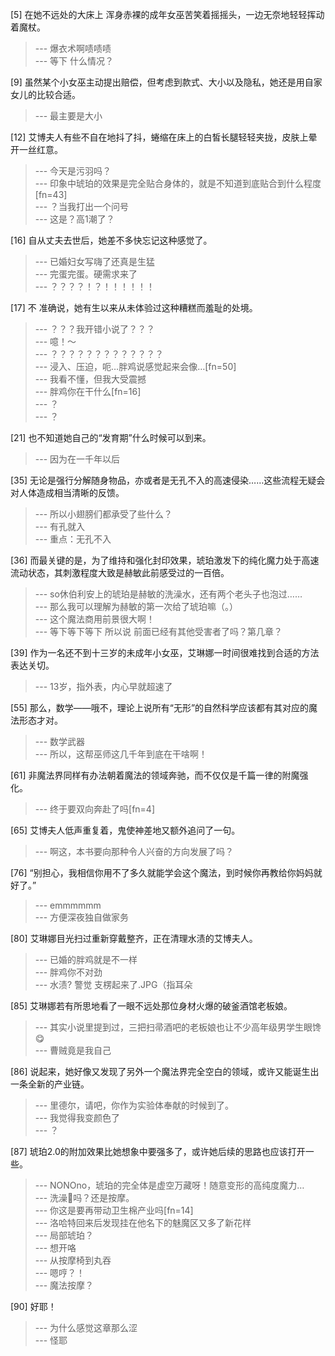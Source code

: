 
[5] 在她不远处的大床上 浑身赤裸的成年女巫苦笑着摇摇头，一边无奈地轻轻挥动着魔杖。
>--- 爆衣术啊啧啧啧<br>
>--- 等下 什么情况？<br>

[9] 虽然某个小女巫主动提出赔偿，但考虑到款式、大小以及隐私，她还是用自家女儿的比较合适。
>--- 最主要是大小<br>

[12] 艾博夫人有些不自在地抖了抖，蜷缩在床上的白皙长腿轻轻夹拢，皮肤上晕开一丝红意。
>--- 今天是污羽吗？<br>
>--- 印象中琥珀的效果是完全贴合身体的，就是不知道到底贴合到什么程度[fn=43]<br>
>--- ？当我打出一个问号<br>
>--- 这是？高1潮了？<br>

[16] 自从丈夫去世后，她差不多快忘记这种感觉了。
>--- 已婚妇女写嗨了还真是生猛<br>
>--- 完蛋完蛋。硬需求来了<br>
>--- ？？？？！？！！！！！！<br>

[17] 不 准确说，她有生以来从未体验过这种糟糕而羞耻的处境。
>--- ？？？我开错小说了？？？<br>
>--- 噫！～<br>
>--- ？？？？？？？？？？？？？<br>
>--- 浸入、压迫，呃…胖鸡说感觉起来会像…[fn=50]<br>
>--- 我看不懂，但我大受震撼<br>
>--- 胖鸡你在干什么[fn=16]<br>
>--- ？<br>
>--- ？<br>

[21] 也不知道她自己的“发育期”什么时候可以到来。
>--- 因为在一千年以后<br>

[35] 无论是强行分解随身物品，亦或者是无孔不入的高速侵染……这些流程无疑会对人体造成相当清晰的反馈。
>--- 所以小翅膀们都承受了些什么？<br>
>--- 有孔就入<br>
>--- 重点：无孔不入<br>

[36] 而最关键的是，为了维持和强化封印效果，琥珀激发下的纯化魔力处于高速流动状态，其刺激程度大致是赫敏此前感受过的一百倍。
>--- so休伯利安上的琥珀是赫敏的洗澡水，还有两个老头子也泡过……<br>
>--- 那么我可以理解为赫敏的第一次给了琥珀嘛（。）<br>
>--- 这个魔法商用前景很大啊！<br>
>--- 等下等下等下  所以说 前面已经有其他受害者了吗？第几章？<br>

[39] 作为一名还不到十三岁的未成年小女巫，艾琳娜一时间很难找到合适的方法表达关切。
>--- 13岁，指外表，内心早就超速了<br>

[55] 那么，数学——哦不，理论上说所有“无形”的自然科学应该都有其对应的魔法形态才对。
>--- 数学武器<br>
>--- 所以，这帮巫师这几千年到底在干啥啊！<br>

[61] 非魔法界同样有办法朝着魔法的领域奔驰，而不仅仅是千篇一律的附魔强化。
>--- 终于要双向奔赴了吗[fn=4]<br>

[65] 艾博夫人低声重复着，鬼使神差地又额外追问了一句。
>--- 啊这，本书要向那种令人兴奋的方向发展了吗？<br>

[76] “别担心，我相信你用不了多久就能学会这个魔法，到时候你再教给你妈妈就好了。”
>--- emmmmmm<br>
>--- 方便深夜独自做家务<br>

[80] 艾琳娜目光扫过重新穿戴整齐，正在清理水渍的艾博夫人。
>--- 已婚的胖鸡就是不一样<br>
>--- 胖鸡你不对劲<br>
>--- 水渍?
警觉
支楞起来了.JPG（指耳朵<br>

[85] 艾琳娜若有所思地看了一眼不远处那位身材火爆的破釜酒馆老板娘。
>--- 其实小说里提到过，三把扫帚酒吧的老板娘也让不少高年级男学生眼馋😋<br>
>--- 曹贼竟是我自己<br>

[86] 说起来，她好像又发现了另外一个魔法界完全空白的领域，或许又能诞生出一条全新的产业链。
>--- 里德尔，请吧，你作为实验体奉献的时候到了。<br>
>--- 我觉得我变颜色了<br>
>--- ？<br>

[87] 琥珀2.0的附加效果比她想象中要强多了，或许她后续的思路也应该打开一些。
>--- NONOno，琥珀的完全体是虚空万藏呀！随意变形的高纯度魔力…<br>
>--- 洗澡🛀吗？还是按摩。<br>
>--- 你这是要再带动卫生棉产业吗[fn=14]<br>
>--- 洛哈特回来后发现挂在他名下的魅魔区又多了新花样<br>
>--- 局部琥珀？<br>
>--- 想开咯<br>
>--- 从按摩椅到丸吞<br>
>--- 嗯哼？！<br>
>--- 魔法按摩？<br>

[90] 好耶！
>--- 为什么感觉这章那么涩<br>
>--- 怪耶<br>
